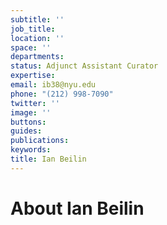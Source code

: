 ```yaml
---
subtitle: ''
job_title: 
location: ''
space: ''
departments: 
status: Adjunct Assistant Curator
expertise: 
email: ib38@nyu.edu
phone: "(212) 998-7090"
twitter: ''
image: ''
buttons: 
guides: 
publications: 
keywords: 
title: Ian Beilin
---
```


# About Ian Beilin